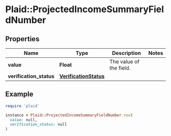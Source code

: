 # Plaid::ProjectedIncomeSummaryFieldNumber

## Properties

| Name | Type | Description | Notes |
| ---- | ---- | ----------- | ----- |
| **value** | **Float** | The value of the field. |  |
| **verification_status** | [**VerificationStatus**](VerificationStatus.md) |  |  |

## Example

```ruby
require 'plaid'

instance = Plaid::ProjectedIncomeSummaryFieldNumber.new(
  value: null,
  verification_status: null
)
```

